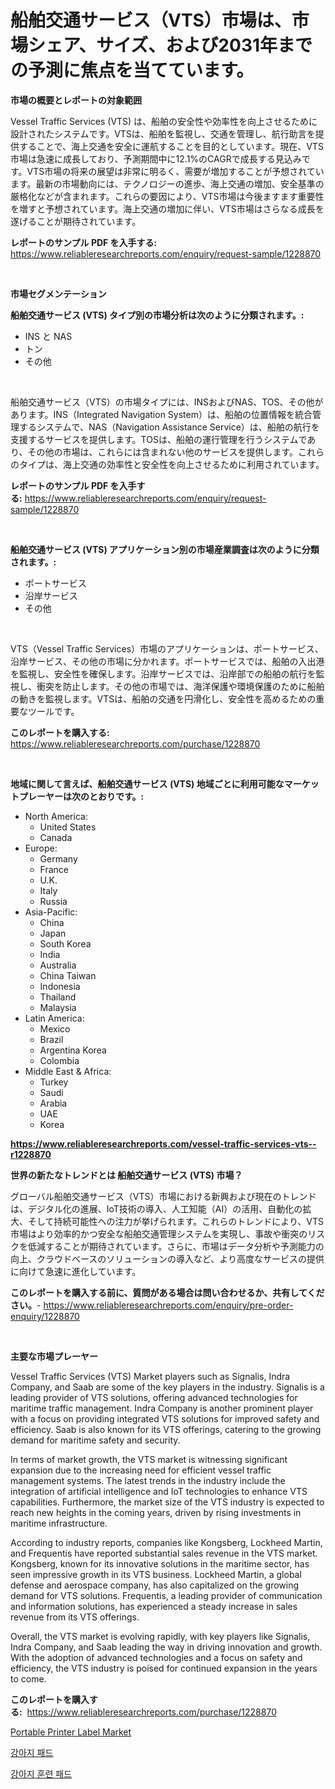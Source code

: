<p><h1>船舶交通サービス（VTS）市場は、市場シェア、サイズ、および2031年までの予測に焦点を当てています。</h1></p><p><strong>市場の概要とレポートの対象範囲</strong></p>
<p><p>Vessel Traffic Services (VTS) は、船舶の安全性や効率性を向上させるために設計されたシステムです。VTSは、船舶を監視し、交通を管理し、航行助言を提供することで、海上交通を安全に運航することを目的としています。現在、VTS市場は急速に成長しており、予測期間中に12.1%のCAGRで成長する見込みです。VTS市場の将来の展望は非常に明るく、需要が増加することが予想されています。最新の市場動向には、テクノロジーの進歩、海上交通の増加、安全基準の厳格化などが含まれます。これらの要因により、VTS市場は今後ますます重要性を増すと予想されています。海上交通の増加に伴い、VTS市場はさらなる成長を遂げることが期待されています。</p></p>
<p><strong>レポートのサンプル PDF を入手する:</strong> <a href="https://www.reliableresearchreports.com/enquiry/request-sample/1228870">https://www.reliableresearchreports.com/enquiry/request-sample/1228870</a></p>
<p>&nbsp;</p>
<p><strong>市場セグメンテーション</strong></p>
<p><strong>船舶交通サービス (VTS) タイプ別の市場分析は次のように分類されます。:</strong></p>
<p><ul><li>INS と NAS</li><li>トン</li><li>その他</li></ul></p>
<p>&nbsp;</p>
<p><p>船舶交通サービス（VTS）の市場タイプには、INSおよびNAS、TOS、その他があります。INS（Integrated Navigation System）は、船舶の位置情報を統合管理するシステムで、NAS（Navigation Assistance Service）は、船舶の航行を支援するサービスを提供します。TOSは、船舶の運行管理を行うシステムであり、その他の市場は、これらには含まれない他のサービスを提供します。これらのタイプは、海上交通の効率性と安全性を向上させるために利用されています。</p></p>
<p><strong>レポートのサンプル PDF を入手する:</strong>&nbsp;<a href="https://www.reliableresearchreports.com/enquiry/request-sample/1228870">https://www.reliableresearchreports.com/enquiry/request-sample/1228870</a></p>
<p>&nbsp;</p>
<p><strong> 船舶交通サービス (VTS) アプリケーション別の市場産業調査は次のように分類されます。:</strong></p>
<p><ul><li>ポートサービス</li><li>沿岸サービス</li><li>その他</li></ul></p>
<p>&nbsp;</p>
<p><p>VTS（Vessel Traffic Services）市場のアプリケーションは、ポートサービス、沿岸サービス、その他の市場に分かれます。ポートサービスでは、船舶の入出港を監視し、安全性を確保します。沿岸サービスでは、沿岸部での船舶の航行を監視し、衝突を防止します。その他の市場では、海洋保護や環境保護のために船舶の動きを監視します。VTSは、船舶の交通を円滑化し、安全性を高めるための重要なツールです。</p></p>
<p><strong>このレポートを購入する:</strong>&nbsp; <a href="https://www.reliableresearchreports.com/purchase/1228870">https://www.reliableresearchreports.com/purchase/1228870</a></p>
<p>&nbsp;</p>
<p><strong>地域に関して言えば、船舶交通サービス (VTS) 地域ごとに利用可能なマーケットプレーヤーは次のとおりです。:</strong></p>
<p><ul>
    <li>
        North America:
        <ul>
            <li>United States</li>
            <li>Canada</li>
        </ul>
    </li>
    <li>
        Europe:
        <ul>
            <li>Germany</li>
            <li>France</li>
            <li>U.K.</li>
            <li>Italy</li>
            <li>Russia</li>
        </ul>
    </li>
    <li>
        Asia-Pacific:
        <ul>
            <li>China</li>
            <li>Japan</li>
            <li>South Korea</li>
            <li>India</li>
            <li>Australia</li>
            <li>China Taiwan</li>
            <li>Indonesia</li>
            <li>Thailand</li>
            <li>Malaysia</li>
        </ul>
    </li>
    <li>
        Latin America:
        <ul>
            <li>Mexico</li>
            <li>Brazil</li>
            <li>Argentina Korea</li>
            <li>Colombia</li>
        </ul>
    </li>
    <li>
        Middle East & Africa:
        <ul>
            <li>Turkey</li>
            <li>Saudi</li>
            <li>Arabia</li>
            <li>UAE</li>
            <li>Korea</li>
        </ul>
    </li>
    </ul></p>
<p><strong><a href="https://www.reliableresearchreports.com/vessel-traffic-services-vts--r1228870">https://www.reliableresearchreports.com/vessel-traffic-services-vts--r1228870</a></strong>&nbsp;</p>
<p><strong>世界の新たなトレンドとは 船舶交通サービス (VTS) 市場？</strong></p>
<p><p>グローバル船舶交通サービス（VTS）市場における新興および現在のトレンドは、デジタル化の進展、IoT技術の導入、人工知能（AI）の活用、自動化の拡大、そして持続可能性への注力が挙げられます。これらのトレンドにより、VTS市場はより効率的かつ安全な船舶交通管理システムを実現し、事故や衝突のリスクを低減することが期待されています。さらに、市場はデータ分析や予測能力の向上、クラウドベースのソリューションの導入など、より高度なサービスの提供に向けて急速に進化しています。</p></p>
<p><strong>このレポートを購入する前に、質問がある場合は問い合わせるか、共有してください。</strong>- <a href="https://www.reliableresearchreports.com/enquiry/pre-order-enquiry/1228870">https://www.reliableresearchreports.com/enquiry/pre-order-enquiry/1228870</a></p>
<p>&nbsp;</p>
<p><strong>主要な市場プレーヤー</strong></p>
<p><p>Vessel Traffic Services (VTS) Market players such as Signalis, Indra Company, and Saab are some of the key players in the industry. Signalis is a leading provider of VTS solutions, offering advanced technologies for maritime traffic management. Indra Company is another prominent player with a focus on providing integrated VTS solutions for improved safety and efficiency. Saab is also known for its VTS offerings, catering to the growing demand for maritime safety and security.</p><p>In terms of market growth, the VTS market is witnessing significant expansion due to the increasing need for efficient vessel traffic management systems. The latest trends in the industry include the integration of artificial intelligence and IoT technologies to enhance VTS capabilities. Furthermore, the market size of the VTS industry is expected to reach new heights in the coming years, driven by rising investments in maritime infrastructure.</p><p>According to industry reports, companies like Kongsberg, Lockheed Martin, and Frequentis have reported substantial sales revenue in the VTS market. Kongsberg, known for its innovative solutions in the maritime sector, has seen impressive growth in its VTS business. Lockheed Martin, a global defense and aerospace company, has also capitalized on the growing demand for VTS solutions. Frequentis, a leading provider of communication and information solutions, has experienced a steady increase in sales revenue from its VTS offerings.</p><p>Overall, the VTS market is evolving rapidly, with key players like Signalis, Indra Company, and Saab leading the way in driving innovation and growth. With the adoption of advanced technologies and a focus on safety and efficiency, the VTS industry is poised for continued expansion in the years to come.</p></p>
<p><strong>このレポートを購入する:</strong>&nbsp;&nbsp;<a href="https://www.reliableresearchreports.com/purchase/1228870">https://www.reliableresearchreports.com/purchase/1228870</a></p>
<p><p><a href="https://github.com/Whitneyboyettebo9kiw7yr13/Market-Research-Report-List-2/blob/main/portable-printer-label-market.md">Portable Printer Label Market</a></p><p><a href="https://github.com/Elenrrera7685/Market-Research-Report-List-1/blob/main/890246926425.md">강아지 패드</a></p><p><a href="https://github.com/sammyUltyylrich9067856/Market-Research-Report-List-1/blob/main/799086326426.md">강아지 훈련 패드</a></p></p>